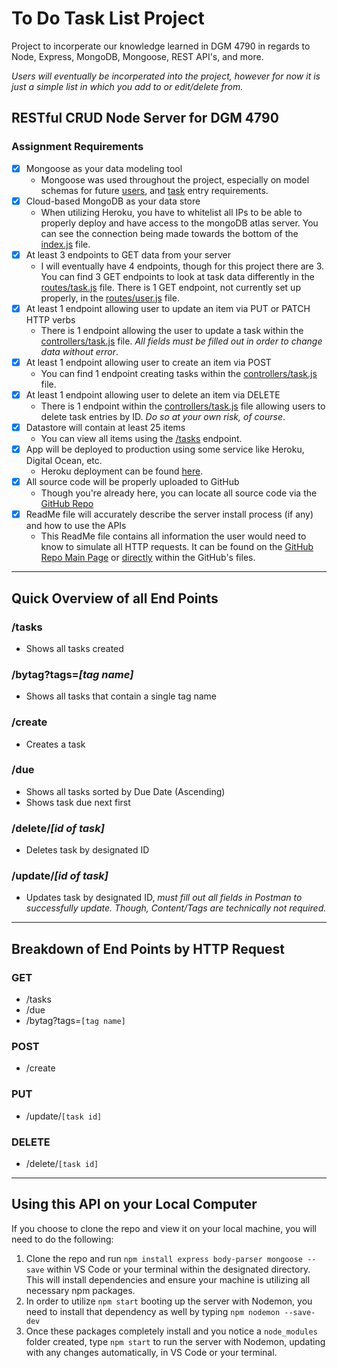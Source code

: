 # To Do Task List Project
Project to incorperate our knowledge learned in DGM 4790 in regards to Node, Express, MongoDB, Mongoose, REST API's, and more. 

*Users will eventually be incorperated into the project, however for now it is just a simple list in which you add to or edit/delete from.*

## __RESTful CRUD Node Server for DGM 4790__
### __Assignment Requirements__
- [x] Mongoose as your data modeling tool
  - Mongoose was used throughout the project, especially on model schemas for future [users](https://github.com/rconatser/to-do-list-ria-2/blob/master/models/user.js), and [task](https://github.com/rconatser/to-do-list-ria-2/blob/master/models/task.js) entry requirements.
- [x] Cloud-based MongoDB as your data store
  - When utilizing Heroku, you have to whitelist all IPs to be able to properly deploy and have access to the mongoDB atlas server. You can see the connection being made towards the bottom of the [index.js](https://github.com/rconatser/to-do-list-ria-2/blob/master/index.js) file.
- [x] At least 3 endpoints to GET data from your server
  - I will eventually have 4 endpoints, though for this project there are 3. You can find 3 GET endpoints to look at task data differently in the [routes/task.js](https://github.com/rconatser/to-do-list-ria-2/blob/master/routes/task.js) file. There is 1 GET endpoint, not currently set up properly, in the [routes/user.js](https://github.com/rconatser/to-do-list-ria-2/blob/master/routes/user.js) file.
- [x] At least 1 endpoint allowing user to update an item via PUT or PATCH HTTP verbs
  - There is 1 endpoint allowing the user to update a task within the [controllers/task.js](https://github.com/rconatser/to-do-list-ria-2/blob/master/controllers/task.js) file. *All fields must be filled out in order to change data without error*.
- [x] At least 1 endpoint allowing user to create an item via POST
  - You can find 1 endpoint creating tasks within the [controllers/task.js](https://github.com/rconatser/to-do-list-ria-2/blob/master/controllers/task.js) file.
- [x] At least 1 endpoint allowing user to delete an item via DELETE
  - There is 1 endpoint within the [controllers/task.js](https://github.com/rconatser/to-do-list-ria-2/blob/master/controllers/task.js) file allowing users to delete task entries by ID. *Do so at your own risk, of course*.
- [x] Datastore will contain at least 25 items
  - You can view all items using the [/tasks](https://powerful-oasis-42318.herokuapp.com/tasks) endpoint.
- [x] App will be deployed to production using some service like Heroku, Digital Ocean, etc.
  - Heroku deployment can be found [here](https://powerful-oasis-42318.herokuapp.com/).
- [x] All source code will be properly uploaded to GitHub
  - Though you're already here, you can locate all source code via the [GitHub Repo](https://github.com/rconatser/to-do-list-ria-2)
- [x] ReadMe file will accurately describe the server install process (if any) and how to use the APIs
  - This ReadMe file contains all information the user would need to know to simulate all HTTP requests. It can be found on the [GitHub Repo Main Page](https://github.com/rconatser/to-do-list-ria-2) or [directly](https://github.com/rconatser/to-do-list-ria-2/blob/master/README.md) within the GitHub's files.

---
## Quick Overview of all End Points
### __/tasks__
- Shows all tasks created 
### __/bytag?tags=*[tag name]*__  
- Shows all tasks that contain a single tag name 
### __/create__
- Creates a task  
### __/due__ 
- Shows all tasks sorted by Due Date (Ascending)
- Shows task due next first
### __/delete/*[id of task]*__
- Deletes task by designated ID
### __/update/*[id of task]*__
- Updates task by designated ID, *must fill out all fields in Postman to successfully update. Though, Content/Tags are technically not required.*
---
## Breakdown of End Points by HTTP Request
### __GET__
- /tasks
- /due
- /bytag?tags=```[tag name]```

### __POST__
- /create

### __PUT__
- /update/```[task id]```

### __DELETE__
- /delete/```[task id]```

---
## Using this API on your Local Computer
If you choose to clone the repo and view it on your local machine, you will need to do the following:
1. Clone the repo and run ```npm install express body-parser mongoose --save``` within VS Code or your terminal within the designated directory. This will install dependencies and ensure your machine is utilizing all necessary npm packages.
2. In order to utilize ```npm start``` booting up the server with Nodemon, you need to install that dependency as well by typing ```npm nodemon --save-dev```
3. Once these packages completely install and you notice a ```node_modules``` folder created, type ```npm start``` to run the server with Nodemon, updating with any changes automatically, in VS Code or your terminal.